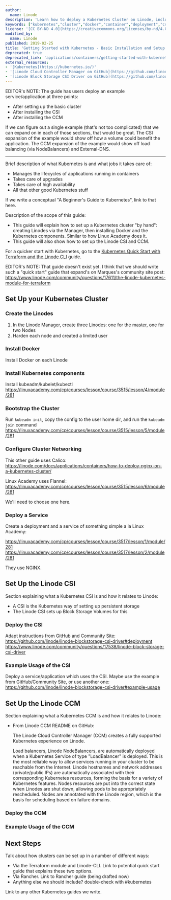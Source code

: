 ```yaml
---
author:
  name: Linode
description: 'Learn how to deploy a Kubernetes Cluster on Linode, including the Linode CSI and CCM.'
keywords: ["kubernetes","cluster","docker","container","deployment","csi","ccm"]
license: '[CC BY-ND 4.0](https://creativecommons.org/licenses/by-nd/4.0)'
modified_by:
  name: Linode
published: 2019-02-25
title: 'Getting Started with Kubernetes - Basic Installation and Setup'
deprecated: true
deprecated_link: 'applications/containers/getting-started-with-kubernetes/'
external_resources:
- '[Kubernetes](https://kubernetes.io/)'
- '[Linode Cloud Controller Manager on GitHub](https://github.com/linode/linode-cloud-controller-manager)'
- '[Linode Block Storage CSI Driver on GitHub](https://github.com/linode/linode-blockstorage-csi-driver)'
---
```


EDITOR's NOTE: The guide has users deploy an example service/application at three points:

- After setting up the basic cluster
- After installing the CSI
- After installing the CCM

If we can figure out a single example (that's not too complicated) that we can expand on in each of those sections, that would be great. The CSI expansion of the example would show off how a volume could benefit the application. The CCM expansion of the example would show off load balancing (via NodeBalancers) and External-DNS.

-------

Brief description of what Kubernetes is and what jobs it takes care of:

- Manages the lifecycles of applications running in containers
- Takes care of upgrades
- Takes care of high availability
- All that other good Kubernetes stuff

If we write a conceptual "A Beginner's Guide to Kubernetes", link to that here.

Description of the scope of this guide:

- This guide will explain how to set up a Kubernetes cluster "by hand": creating Linodes via the Manager, then installing Docker and the Kubernetes components. Similar to how Linux Academy does it.
- This guide will also show how to set up the Linode CSI and CCM.

For a quicker start with Kubernetes, go to the [Kubernetes Quick Start with Terraform and the Linode CLI]() guide.

EDITOR's NOTE: That guide doesn't exist yet. I think that we should write such a "quick start" guide that expand's on Marques's community site post: https://www.linode.com/community/questions/17611/the-linode-kubernetes-module-for-terraform

## Set Up your Kubernetes Cluster

### Create the Linodes

1. In the Linode Manager, create three Linodes: one for the master, one for two Nodes
2. Harden each node and created a limited user

### Install Docker

Install Docker on each Linode

### Install Kubernetes components

Install kubeadm/kubelet/kubectl
https://linuxacademy.com/cp/courses/lesson/course/3515/lesson/4/module/281

### Bootstrap the Cluster

Run `kubeadm init`, copy the config to the user home dir, and run the `kubeadm join` command
https://linuxacademy.com/cp/courses/lesson/course/3515/lesson/5/module/281

### Configure Cluster Networking

This other guide uses Calico:
https://linode.com/docs/applications/containers/how-to-deploy-nginx-on-a-kubernetes-cluster/

Linux Academy uses Flannel:
https://linuxacademy.com/cp/courses/lesson/course/3515/lesson/6/module/281

We'll need to choose one here.

### Deploy a Service

Create a deployment and a service of something simple a la Linux Academy:

https://linuxacademy.com/cp/courses/lesson/course/3517/lesson/1/module/281
https://linuxacademy.com/cp/courses/lesson/course/3517/lesson/2/module/281

They use NGINX.

## Set Up the Linode CSI

Section explaining what a Kubernetes CSI is and how it relates to Linode:

- A CSI is the Kubernetes way of setting up persistent storage
- The Linode CSI sets up Block Storage Volumes for this

### Deploy the CSI

Adapt instructions from GitHub and Community Site:
https://github.com/linode/linode-blockstorage-csi-driver#deployment
https://www.linode.com/community/questions/17538/linode-block-storage-csi-driver

### Example Usage of the CSI

Deploy a service/application which uses the CSI. Maybe use the example from GitHub/Community Site, or use another one:
https://github.com/linode/linode-blockstorage-csi-driver#example-usage

## Set Up the Linode CCM

Section explaining what a Kubernetes CCM is and how it relates to Linode:

- From Linode CCM README on GitHub:

    The Linode Cloud Controller Manager (CCM) creates a fully supported Kubernetes experience on Linode.

    Load balancers, Linode NodeBalancers, are automatically deployed when a Kubernetes Service of type "LoadBalancer" is deployed. This is the most reliable way to allow services running in your cluster to be reachable from the Internet.
    Linode hostnames and network addresses (private/public IPs) are automatically associated with their corresponding Kubernetes resources, forming the basis for a variety of Kubernetes features.
    Nodes resources are put into the correct state when Linodes are shut down, allowing pods to be appropriately rescheduled.
    Nodes are annotated with the Linode region, which is the basis for scheduling based on failure domains.

### Deploy the CCM

### Example Usage of the CCM

## Next Steps

Talk about how clusters can be set up in a number of different ways:

- Via the Terraform module and Linode-CLI. Link to potential quick start guide that explains these two options.
- Via Rancher. Link to Rancher guide (being drafted now)
- Anything else we should include? double-check with #kubernetes

Link to any other Kubernetes guides we write.